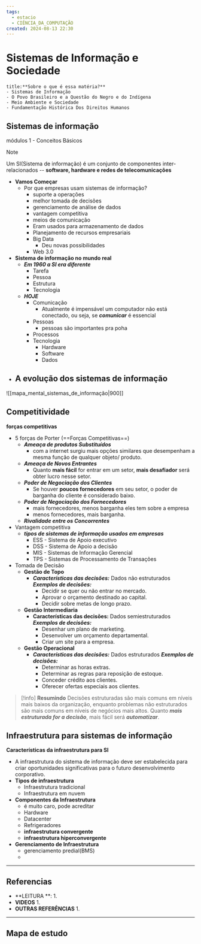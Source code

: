 ```yaml
---
tags:
  - estacio
  - CIÊNCIA_DA_COMPUTAÇÃO
created: 2024-08-13 22:30
---
```

# Sistemas de Informação e Sociedade
```ad-question
title:**Sobre o que é essa matéria?**
- Sistemas de Informação
- O Povo Brasileiro e a Questão do Negro e do Indígena
- Meio Ambiente e Sociedade
- Fundamentação Histórica Dos Direitos Humanos
```

## Sistemas de informação
módulos 1 - Conceitos Básicos
>[!note] 
>Um SI(Sistema de informação) é um conjunto de componentes inter-relacionados -- **software, hardware e redes de telecomunicações**
- **Vamos Começar**
	- Por que empresas usam sistemas de informação?
		- suporte a operações
		- melhor tomada de decisões
		- gerenciamento de análise de dados
		- vantagem competitiva
		- meios de comunicação
		- Eram usados para armazenamento de dados
		- Planejamento de recursos empresariais
		- Big Data
			- Deu novas possibilidades
		- Web 3.0
- **Sistema de informação no mundo real**
	- ***Em 1960 a SI era diferente***
		- Tarefa
		- Pessoa
		- Estrutura
		- Tecnologia
	- ***HOJE***
		- Comunicação
			- Atualmente é impensável um computador não está conectado, ou seja, se ***comunicar*** é essencial 
		- Pessoas
			- pessoas são importantes pra poha
		- Processos
		- Tecnologia
			- Hardware
			- Software
			- Dados
- **A evolução dos sistemas de informação**
	- 

![[mapa_mental_sistemas_de_informação|900]]

## Competitividade
**forças competitivas**
- 5 forças de Porter (==Forças Competitivas==)
	- ***Ameaça de produtos Substituídos***
		- com a internet surgiu mais opções similares que desempenham a mesma função de qualquer objeto/ produto.
	- ***Ameaça  de Novos Entrantes***
		- Quanto **mais fácil** for entrar em um setor, **mais desafiador** será obter lucro nesse setor.
	- ***Poder de Negociação dos Clientes***
		- Se houver **poucos fornecedores** em seu setor, o poder de barganha do cliente é considerado baixo.
	- ***Poder de Negociação dos Fornecedores***
		- mais fornecedores, menos barganha eles tem sobre a empresa
		- menos fornecedores, mais barganha.
	- ***Rivalidade entre os  Concorrentes***
- Vantagem competitiva
	- ***tipos de sistemas de informação usados em empresas***
		- ESS - Sistema de Apoio  executivo
		- DSS - Sistema de Apoio  a decisão
		- MIS - Sistemas de Informação Gerencial
		- TPS - Sistemas de Processamento de Transações
- Tomada de Decisão
	- **Gestão de Topo**
		- ***Características das decisões:*** Dados não estruturados  ***Exemplos de decisões:***
			- Decidir se quer ou não entrar no mercado.
			- Aprovar o orçamento destinado ao capital.
			- Decidir sobre metas de longo prazo.
	- **Gestão Intermediaria**
		- ****Características das decisões:**** Dados semiestruturados  ***Exemplos de decisões:***
			- Desenhar um plano de marketing.
			- Desenvolver um orçamento departamental.
			- Criar um site para a empresa.
	- **Gestão Operacional**
		- ***Características das decisões:*** Dados estruturados ***Exemplos de decisões:***
			- Determinar as horas extras.
			- Determinar as regras para reposição de estoque.
			- Conceder crédito aos clientes.
			- Oferecer ofertas especiais aos clientes.
>[!info] **Resumindo** 
>Decisões estruturadas são mais comuns em níveis mais baixos da organização, enquanto problemas não estruturados são mais comuns em níveis de negócios mais altos. Quanto ***mais estruturada for a decisão***, mais fácil será ***automatizar***.

## Infraestrutura para sistemas de informação
**Características  da infraestrutura para SI**
- A infraestrutura do sistema de informação deve ser estabelecida para criar oportunidades significativas para o futuro desenvolvimento corporativo.
- **Tipos de infraestrutura**
	- Infraestrutura tradicional
	- Infraestrutura em nuvem
- **Componentes da Infraestrutura**
	- é muito caro, pode acreditar
	- Hardware
	- Datacenter
	- Refrigeradores
	- **infraestrutura convergente**
	- **infraestrutura hiperconvergente**
- **Gerenciamento de Infraestrutura**
	- gerenciamento predial(BMS)
	- 

---
## Referencias
- **LEITURA **:
	1. 
- **VIDEOS**
	1. 
- **OUTRAS REFERÊNCIAS**
	1.
---
## Mapa de estudo